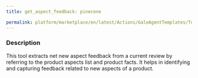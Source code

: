 ```yaml
---
title: get_aspect_feedback: pinecone

permalink: platform/marketplace/en/latest/Actions/GaleAgentTemplates/Tool_038
---
```

### Description


This tool extracts net new aspect feedback from a current review by referring to the product aspects list and product facts. It helps in identifying and capturing feedback related to new aspects of a product.